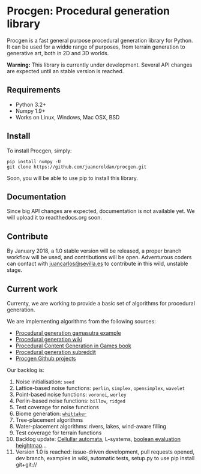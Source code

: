 Procgen: Procedural generation library
======================================

Procgen is a fast general purpose procedural generation library for Python. It can be used for a widde range of purposes, from terrain generation to generative art, both in 2D and 3D worlds.

**Warning:** This library is currently under development. Several API changes are expected until an stable version is reached.

## Requirements

* Python 3.2+
* Numpy 1.9+
* Works on Linux, Windows, Mac OSX, BSD

## Install

To install Procgen, simply:

```
pip install numpy -U
git clone https://github.com/juancroldan/procgen.git
```

Soon, you will be able to use pip to install this library.

## Documentation

Since big API changes are expected, documentation is not available yet. We will upload it to readthedocs.org soon.

## Contribute

By January 2018, a 1.0 stable version will be released, a proper branch workflow will be used, and contributions will be open. Adventurous coders can contact with [juancarlos@sevilla.es](mailto:juancarlos@sevilla.es) to contribute in this wild, unstable stage.

## Current work

Currenty, we are working to provide a basic set of algorithms for procedural generation.

We are implementing algorithms from the following sources:

* [Procedural generation gamasutra example](http://www.gamasutra.com/blogs/JonGallant/20160211/264591/Procedurally_Generating_Wrapping_World_Maps_in_Unity_C__Part_4.php)
* [Procedural generation wiki](http://pcg.wikidot.com/)
* [Procedural Content Generation in Games book](http://pcgbook.com/)
* [Procedural generation subreddit](https://www.reddit.com/r/proceduralgeneration/)
* [Procgen Github projects](https://github.com/search?l=Python&q=procedural+generation&type=Repositories&utf8=%E2%9C%93)

Our backlog is:

1. Noise initialisation: `seed`
2. Lattice-based noise functions: `perlin`, `simplex`, `opensimplex`, `wavelet`
3. Point-based noise functions: `voronoi`, `worley`
4. Perlin-based noise functions: `billow`, `ridged`
5. Test coverage for noise functions
6. Biome generation: [`whittaker`](http://www.jgallant.com/procedurally-generating-wrapping-world-maps-in-unity-csharp-part-4/)
7. Tree-placement algorithms
8. Water-placement algorithms: rivers, lakes, wind-aware filling
9. Test coverage for terrain functions
10. Backlog update: [Cellullar automata](https://www.hermetic.ch/pca/tg.htm), L-systems, [boolean evaluation heightmap](https://sites.google.com/site/mddn442/research-topics/procedural-terrains-cities-and-worlds)...
11. Version 1.0 is reached: issue-driven development, pull requests opened, dev branch, examples in wiki, automatic tests, setup.py to use pip install git+git://

